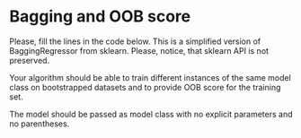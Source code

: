 # Bagging and OOB score
Please, fill the lines in the code below. This is a simplified version of BaggingRegressor 
from sklearn. Please, notice, that sklearn API is not preserved.

Your algorithm should be able to train different instances of the same model class on bootstrapped datasets
and to provide OOB score for the training set.

The model should be passed as model class with no explicit parameters and no parentheses.

